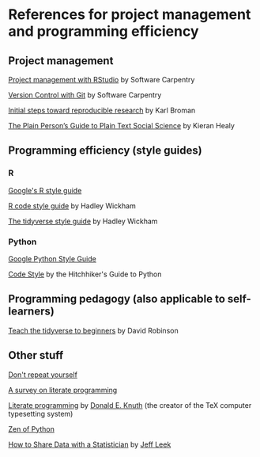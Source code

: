 # References for project management and programming efficiency 

## Project management 

[Project management with RStudio](https://swcarpentry.github.io/r-novice-gapminder/02-project-intro/) by  Software Carpentry

[Version Control with Git](https://swcarpentry.github.io/git-novice/) by Software Carpentry

[Initial steps toward reproducible research](https://kbroman.org/steps2rr/) by Karl Broman

[The Plain Person’s Guide to Plain Text Social Science](http://plain-text.co/) by Kieran Healy 


## Programming efficiency (style guides)

### R
[Google's R style guide](https://google.github.io/styleguide/Rguide.xml)

[R code style guide](http://r-pkgs.had.co.nz/r.html) by Hadley Wickham 

[The tidyverse style guide](http://style.tidyverse.org/) by Hadley Wickham

### Python
[Google Python Style Guide](https://github.com/google/styleguide/blob/gh-pages/pyguide.md)

[Code Style](https://docs.python-guide.org/writing/style/#zen-of-python) by the Hitchhiker's Guide to Python

## Programming pedagogy (also applicable to self-learners)

[Teach the tidyverse to beginners](http://varianceexplained.org/r/teach-tidyverse/) by David Robinson

## Other stuff 

[Don't repeat yourself](http://web.archive.org/web/20131204221336/http://programmer.97things.oreilly.com/wiki/index.php/Don%27t_Repeat_Yourself)

[A survey on literate programming](http://www.literateprogramming.com/index.html)

[Literate programming](http://www.literateprogramming.com/knuthweb.pdf) by [Donald E. Knuth](https://en.wikipedia.org/wiki/Donald_Knuth) (the creator of the TeX computer typesetting system) 

[Zen of Python](https://en.wikipedia.org/wiki/Zen_of_Python)

[How to Share Data with a Statistician](https://github.com/jtleek/datasharing) by [Jeff Leek](http://jtleek.com/) 
